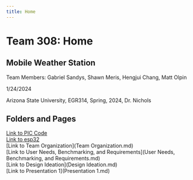 ```yaml
---
title: Home
---
```


# Team 308: Home

## Mobile Weather Station

Team Members: Gabriel Sandys, Shawn Meris, Hengjui Chang, Matt Olpin

1/24/2024

Arizona State University, EGR314, Spring, 2024, Dr. Nichols

## Folders and Pages

[Link to PIC Code](pic/index.md) <br>
[Link to esp32](esp32/index.md) <br>
[Link to Team Organization](Team Organization.md) <br>
[Link to User Needs, Benchmarking, and Requirements](User Needs, Benchmarking, and Requirements.md) <br>
[Link to Design Ideation](Design Ideation.md) <br>
[Link to Presentation 1](Presentation 1.md) <br>

